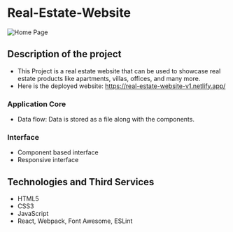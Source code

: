 # Real-Estate-Website

![Home Page](./public/home.png)

## Description of the project

* This Project is a real estate website that can be used to showcase real estate products like apartments, villas, offices, and many more.
* Here is the deployed website: <https://real-estate-website-v1.netlify.app/>

### Application Core

* Data flow: Data is stored as a file along with the components.

### Interface

* Component based interface
* Responsive interface

## Technologies and Third Services

* HTML5
* CSS3
* JavaScript
* React, Webpack, Font Awesome, ESLint
